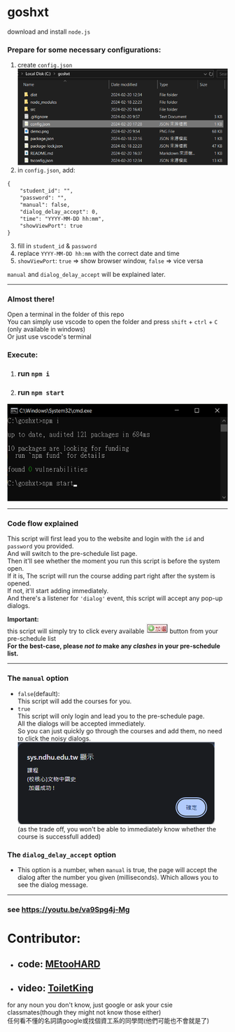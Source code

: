# goshxt  

download and install `node.js`  

### Prepare for some necessary configurations:

1. create `config.json`  
![alt text](https://github.com/594-666/goshxt/blob/main/demo.png?raw=true)  
2. in `config.json`, add:  

```
{
    "student_id": "",
    "password": "",
    "manual": false,
    "dialog_delay_accept": 0,
    "time": "YYYY-MM-DD hh:mm",
    "showViewPort": true
}
```  

3. fill in `student_id` & `password`  
4. replace `YYYY-MM-DD hh:mm` with the correct date and time  
5. `showViewPort`: `true` => show browser window, `false` => vice versa  

`manual` and `dialog_delay_accept` will be explained later.  

---
### Almost there!

Open a terminal in the folder of this repo  
You can simply use vscode to open the folder and press `shift` + `ctrl` + `C` (only available in windows)  
Or just use vscode's terminal  

### Execute:  

1. ### run `npm i`  
2. ### run `npm start`  

![alt text](https://github.com/594-666/goshxt/blob/main/terminal.png?raw=true)  

---  

### Code flow explained  

This script will first lead you to the website and login with the `id` and `password` you provided.  
And will switch to the pre-schedule list page.  
Then it'll see whether the moment you run this script is before the system open.  
If it is, The script will run the course adding part right after the system is opened.  
If not, it'll start adding immediately.  
And there's a listener for `'dialog'` event, this script will accept any pop-up dialogs.

**Important:**  
this script will simply try to click every available ![alt text](https://github.com/594-666/goshxt/blob/main/add_btn.png?raw=true) button from your pre-schedule list  
**For the best-case, please *not to* make any *clashes* in your pre-schedule list.**  

---

### The `manual` option

- `false`(default):  
This script will add the courses for you.
- `true`  
This script will only login and lead you to the pre-schedule page.  
All the dialogs will be accepted immediately.  
So you can just quickly go through the courses and add them, no need to click the noisy dialogs.  
![alt text](https://github.com/594-666/goshxt/blob/main/dialog.png?raw=true)  
(as the trade off, you won't be able to immediately know whether the course is successfull added)  

### The `dialog_delay_accept` option  
- This option is a number, when `manual` is true, the page will accept the dialog after the number you given (milliseconds). Which allows you to see the dialog message.  

---  

###  see https://youtu.be/va9Spg4j-Mg  
# **Contributor:**
- ## **code:** [MEtooHARD](https://github.com/MEtooHARD)
- ## **video:** [ToiletKing](https://www.youtube.com/@ToiletKing)

for any noun you don't know, just google or ask your csie classmates(though they might not know those either)  
任何看不懂的名詞請google或找個資工系的同學問(他們可能也不會就是了)
